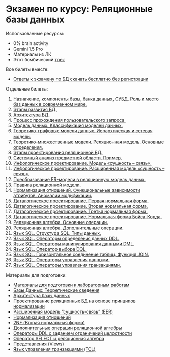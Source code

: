 # Экзамен по курсу: Реляционные базы данных

Использованные ресурсы:
- 0% brain activity
- Gemini 1.5 Pro
- Материалы из ЛК
- Этот бомбический [трек](https://youtu.be/dCEMSaho0io)

Все билеты вместе:
- [Ответы к экзамену по БД скачать бесплатно без регистрации](answers.md)

Отдельные билеты:
1. [Назначение, компоненты базы, банка данных, СУБД. Роль и место баз данных в современном мире.](answers/01.md)
2. [Этапы развития БД.](answers/02.md)
3. [Архитектура БД.](answers/03.md)
4. [Процесс прохождения пользовательского запроса.](answers/04.md)
5. [Модель данных. Классификация моделей данных.](answers/05.md)
6. [Теоретико-графовые модели данных. Иерархическая и сетевая модели.](answers/06.md)
7. [Теоретико-множественные модели. Реляционная модель. Основные определения.](answers/07.md)
8. [Этапы проектирования реляционной БД.](answers/08.md)
9. [Системный анализ предметной области. Пример.](answers/09.md)
10. [Инфологическое проектирование. Модель «сущность – связь».](answers/10.md)
11. [Инфологическое проектирование. Расширенная модель «сущность – связь».](answers/11.md)
12. [Преобразование ER-модели в реляционную модель данных.](answers/12.md)
13. [Правила реляционной модели.](answers/13.md)
14. [Нормализация отношений. Функциональные зависимости атрибутов. Аномалии модификации.](answers/14.md)
15. [Даталогическое проектирование. Первая нормальная форма.](answers/15.md)
16. [Даталогическое проектирование. Вторая нормальная форма.](answers/16.md)
17. [Даталогическое проектирование. Третья нормальная форма.](answers/17.md)
18. [Даталогическое проектирование. Нормальная форма Бойса-Кодда.](answers/18.md)
19. [Реляционная алгебра. Основные операции.](answers/19.md)
20. [Реляционная алгебра. Дополнительные операции.](answers/20.md)
21. [Язык SQL. Структура SQL. Типы данных.](answers/21.md)
22. [Язык SQL. Операторы определения данных DDL.](answers/22.md)
23. [Язык SQL. Операторы манипулирования данными DML.](answers/23.md)
24. [Язык SQL. Оператор выбора DQL.](answers/24.md)
25. [Язык SQL. Горизонтальное соединение таблиц. Функция JOIN.](answers/25.md)
26. [Язык SQL. Операторы управления данными.](answers/26.md)
27. [Язык SQL. Операторы управления транзакциями.](answers/27.md)

Материалы для подготовки:
- [Материалы для подготовки к лабораторным работам](teor/00.md)
- [Базы Данных: Теоретические сведения](teor/01.md)
- [Архитектура базы данных](teor/02.md)
- [Проектирование реляционных БД на основе принципов нормализации](teor/03.md)
- [Расширенная модель “сущность-связь” (EER)](teor/04.md)
- [Нормализация отношений](teor/05.md)
- [2NF (Вторая нормальная форма)](teor/06.md)
- [Дополнительные операции реляционной алгебры](teor/07.md)
- [Операторы DDL с заданием ограничений целостности](teor/08.md)
- [Оператор SELECT и реляционная алгебра](teor/09.md)
- [Представления (Views)](teor/10.md)
- [Язык управления транзакциями (TCL)](teor/11.md)
